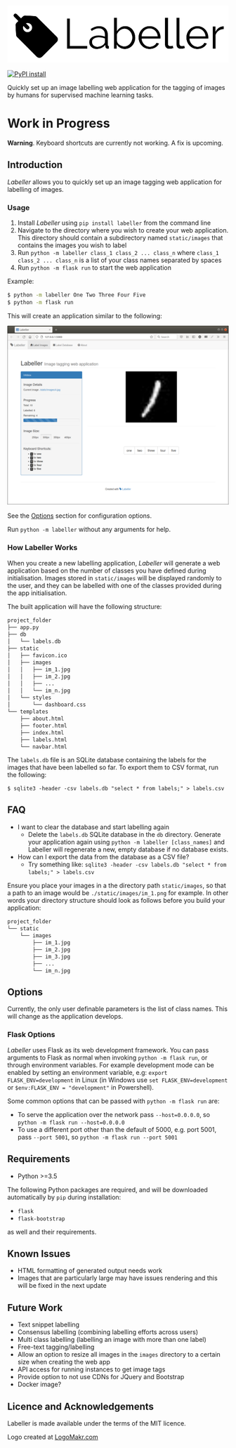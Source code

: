 ![Labeller-Logo](https://github.com/mdbloice/AugmentorFiles/blob/master/Labeller/Labeller-Logo.png)

[![PyPI install](https://github.com/mdbloice/Labeller/actions/workflows/main.yml/badge.svg)](https://github.com/mdbloice/Labeller/actions/workflows/main.yml)

Quickly set up an image labelling web application for the tagging of images by humans for supervised machine learning tasks.

# Work in Progress
**Warning**. Keyboard shortcuts are currently not working. A fix is upcoming.

## Introduction

*Labeller* allows you to quickly set up an image tagging web application for labelling of images.

### Usage

1. Install _Labeller_ using `pip install labeller` from the command line
2. Navigate to the directory where you wish to create your web application. This directory should contain a subdirectory named `static/images` that contains the images you wish to label
3. Run `python -m labeller class_1 class_2 ... class_n` where `class_1 class_2 ... class_n` is a list of your class names separated by spaces
4. Run `python -m flask run` to start the web application

Example:

```bash
$ python -m labeller One Two Three Four Five
$ python -m flask run
```

This will create an application similar to the following:

![LabellerUI](https://raw.githubusercontent.com/mdbloice/AugmentorFiles/master/Labeller/LabellerUI.png)

See the [Options](#options) section for configuration options.

Run `python -m labeller` without any arguments for help.

### How Labeller Works
When you create a new labelling application, _Labeller_ will generate a web application based on the number of classes you have defined during initialisation. Images stored in `static/images` will be displayed randomly to the user, and they can be labelled with one of the classes provided during the app initialisation.

The built application will have the following structure:

```
project_folder
├── app.py
├── db
│   └── labels.db
├── static
│   ├── favicon.ico
│   ├── images
│   │   ├── im_1.jpg
│   │   ├── im_2.jpg
│   │   ├── ...
│   │   └── im_n.jpg
│   └── styles
│       └── dashboard.css
└── templates
    ├── about.html
    ├── footer.html
    ├── index.html
    ├── labels.html
    └── navbar.html
```

The `labels.db` file is an SQLite database containing the labels for the images that have been labelled so far. To export them to CSV format, run the following:

```
$ sqlite3 -header -csv labels.db "select * from labels;" > labels.csv
```

## FAQ

- I want to clear the database and start labelling again
  - Delete the `labels.db` SQLite database in the `db` directory. Generate your application again using `python -m labeller [class_names]` and Labeller will regenerate a new, empty database if no database exists.
- How can I export the data from the database as a CSV file?
  - Try something like: `sqlite3 -header -csv labels.db "select * from labels;" > labels.csv`

Ensure you place your images in a the directory path `static/images`, so that a path to an image would be `./static/images/im_1.png` for example. In other words your directory structure should look as follows before you build your application:

```
project_folder
└── static
    └── images
        ├── im_1.jpg
        ├── im_2.jpg
        ├── im_3.jpg
        ├── ...
        └── im_n.jpg
```

## Options

Currently, the only user definable parameters is the list of class names. This will change as the application develops.

### Flask Options
_Labeller_ uses Flask as its web development framework. You can pass arguments to Flask as normal when invoking `python -m flask run`, or through environment variables. For example development mode can be enabled by setting an environment variable, e.g: `export FLASK_ENV=development` in Linux (in Windows use `set FLASK_ENV=development` or `$env:FLASK_ENV = "development"` in Powershell).

Some common options that can be passed with `python -m flask run` are:

- To serve the application over the network pass `--host=0.0.0.0`, so `python -m flask run --host=0.0.0.0`
- To use a different port other than the default of 5000, e.g. port 5001, pass `--port 5001`, so `python -m flask run --port 5001`

## Requirements

- Python >=3.5

The following Python packages are required, and will be downloaded automatically by `pip` during installation:

- `flask`
- `flask-bootstrap`

as well and their requirements.

## Known Issues

- HTML formatting of generated output needs work
- Images that are particularly large may have issues rendering and this will be fixed in the next update

## Future Work

- Text snippet labelling
- Consensus labelling (combining labelling efforts across users)
- Multi class labelling (labelling an image with more than one label)
- Free-text tagging/labelling
- Allow an option to resize all images in the `images` directory to a certain size when creating the web app
- API access for running instances to get image tags
- Provide option to not use CDNs for JQuery and Bootstrap
- Docker image?

## Licence and Acknowledgements

Labeller is made available under the terms of the MIT licence.

Logo created at [LogoMakr.com](https://logomakr.com)
